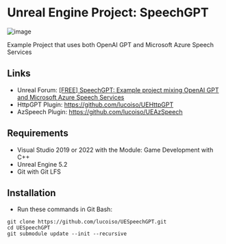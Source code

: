 # Unreal Engine Project: SpeechGPT

![image](https://user-images.githubusercontent.com/77353979/226224009-b3f06752-4425-4539-8ba0-a40634f562e2.png)

Example Project that uses both OpenAI GPT and Microsoft Azure Speech Services

## Links
* Unreal Forum: [[FREE] SpeechGPT: Example project mixing OpenAI GPT and Microsoft Azure Speech Services](https://forums.unrealengine.com/t/free-speechgpt-example-project-mixing-openai-gpt-and-microsoft-azure-speech-services/764131?u=lucoiso)
* HttpGPT Plugin: https://github.com/lucoiso/UEHttpGPT
* AzSpeech Plugin: https://github.com/lucoiso/UEAzSpeech

## Requirements
* Visual Studio 2019 or 2022 with the Module: Game Development with C++
* Unreal Engine 5.2
* Git with Git LFS

## Installation
* Run these commands in Git Bash:
```
git clone https://github.com/lucoiso/UESpeechGPT.git
cd UESpeechGPT
git submodule update --init --recursive
```
